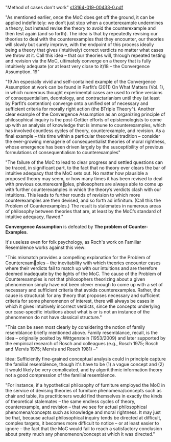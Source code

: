 
"Method of cases don't work"
[s13164-019-00433-0.pdf](file:///C:/Users/offic/Downloads/s13164-019-00433-0.pdf)

"As mentioned earlier, once the MoC does get off the ground, it can be applied indefinitely: we don’t just stop when a counterexample undermines a theory, but instead revise the theory to avoid the counterexample and then test again (and so forth). The idea is that by repeatedly revising our theories to deal with the counterexamples that they encounter, our theories will slowly but surely improve, with the endpoint of this process ideally being a theory that gives (intuitively) correct verdicts no matter what cases we throw at it. Call this idea – that our theories will, through repeated testing and revision via the MoC, ultimately converge on a theory that is fully intuitively adequate (or at least very close to it)18 – the Convergence Assumption. 19"

"19 An especially vivid and self-contained example of the Convergence Assumption at work can be found in Parfit’s (2011) On What Matters (Vol. 1), in which numerous thought experimental cases are used to refine versions of consequentialism, deontology, and contractarianism until they (at least by Parfit’s contention) converge onto a unified set of necessary and sufficient criteria for morally right action (the BTriple Theory^). Another clear example of the Convergence Assumption as an organizing principle of philosophical inquiry is the post-Gettier efforts of epistemologists to come up with an analysis of knowledge that is immune to counterexamples, which has involved countless cycles of theory, counterexample, and revision. As a final example – this time within a particular theoretical tradition – consider the ever-growing menagerie of consequentialist theories of moral rightness, whose emergence has been driven largely by the susceptibility of previous formulations of consequentialism to counterexamples"

"The failure of the MoC to lead to clear progress and settled questions can be traced, in significant part, to the fact that no theory ever clears the bar of intuitive adequacy that the MoC sets out. No matter how plausible a proposed theory may seem, or how many times it has been revised to deal with previous counterexamples, philosophers are always able to come up with further counterexamples in which the theory’s verdicts clash with our intuitions. This leads to further rounds of revision to which more counterexamples are then devised, and so forth ad infinitum. (Call this the Problem of Counterexamples.) The result is stalemates in numerous areas of philosophy between theories that are, at least by the MoC’s standard of intuitive adequacy, flawed."

**Convergence Assumption** is defeated by **The problem of Counter-Examples**.


It's useless even for folk psychology, as Roch's work on Familiar Resemblence works against this view:

"This mismatch provides a compelling explanation for the Problem of Counterexamples – the inevitability with which theories encounter cases where their verdicts fail to match up with our intuitions and are therefore deemed inadequate by the lights of the MoC. The cause of the Problem of Counterexamples is not that philosophers theorizing about a given phenomenon simply have not been clever enough to come up with a set of necessary and sufficient criteria that avoids counterexamples. Rather, the cause is structural: for any theory that proposes necessary and sufficient criteria for some phenomenon of interest, there will always be cases in which it gives intuitively incorrect verdicts, since the concepts underlying our case-specific intuitions about what is or is not an instance of the phenomenon do not have classical structure."

"This can be seen most clearly by considering the notion of family resemblance briefly mentioned above. Family resemblance, recall, is the idea – originally posited by Wittgenstein (1953/2009) and later supported by the empirical research of Rosch and colleagues (e.g., Rosch 1975; Rosch and Mervis 1975; Mervis and Rosch 1981) –"


Idea: Sufficiently fine-grained conceptual analysis could in principle capture the familial resemblence, though it's have to be (1) a vague concept and (2) it would likely be very complicated, and by algoritithmic information theory not a good compression of the familial resemblence.

"For instance, if a hypothetical philosophy of furniture employed the MoC in the service of devising theories of furniture phenomena/concepts such as chair and table, its practitioners would find themselves in exactly the kinds of theoretical stalemates – the same endless cycles of theory, counterexample, and revision – that we see for actual philosophical phenomena/concepts such as knowledge and moral rightness. It may just be that, because actual philosophical inquiry tends be directed at difficult, complex targets, it becomes more difficult to notice – or at least easier to ignore – the fact that the MoC would fail to reach a satisfactory conclusion about pretty much any phenomenon/concept at which it was directed."





